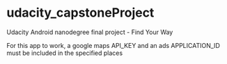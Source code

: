 # udacity_capstoneProject
Udacity Android nanodegree final project - Find Your Way

For this app to work, a google maps API_KEY and an ads APPLICATION_ID must be included in the specified places
